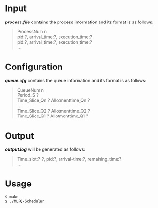 # Input
***process.file*** contains the process information and its format is as follows:
> ProcessNum n  
> pid:?, arrival_time:?, execution_time:?  
> pid:?, arrival_time:?, execution_time:?  
> ...

# Configuration
***queue.cfg*** contains the queue information and its format is as follows:
> QueueNum n  
> Period_S ?  
> Time_Slice_Qn ? Allotmenttime_Qn ?  
> ...  
> Time_Slice_Q2 ? Allotmenttime_Q2 ?  
> Time_Slice_Q1 ? Allotmenttime_Q1 ?

# Output
***output.log*** will be generated as follows:
> Time_slot:?-?, pid:?, arrival-time:?, remaining_time:?  
> ...

# Usage
`$ make`  
`$ ./MLFQ-Scheduler`
